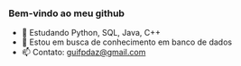 ### Bem-vindo ao meu github

- 🌱 Estudando Python, SQL, Java, C++ 
- 👯 Estou em busca de conhecimento em banco de dados
- 📫 Contato: guifpdaz@gmail.com
